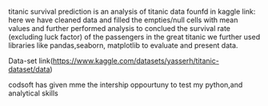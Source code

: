 titanic survival prediction is an analysis of titanic data founfd in kaggle link:
here we have cleaned data and filled the empties/null cells with mean values and further performed
analysis to conclued the survival rate (excluding luck factor) of the passengers in the great titanic
we further used libraries like pandas,seaborn, matplotlib to evaluate and  present data.

Data-set link(https://www.kaggle.com/datasets/yasserh/titanic-dataset/data)

codsoft has given mme the intership oppourtuny to test my python,and analytical skills
